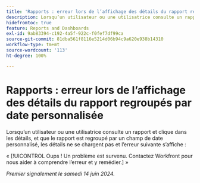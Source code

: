 ```yaml
---
title: 'Rapports : erreur lors de l’affichage des détails du rapport regroupés par date personnalisée'
description: Lorsqu’un utilisateur ou une utilisatrice consulte un rapport et clique dans les détails, et que le rapport est regroupé par un champ de date personnalisé, les détails ne se chargent pas et une erreur s’affiche.
hidefromtoc: true
feature: Reports and Dashboards
exl-id: 9ab83394-c192-4a5f-922c-f0fef7df99ca
source-git-commit: 81dba561f8116e5214d06b94c9a620e938b14310
workflow-type: tm+mt
source-wordcount: '113'
ht-degree: 100%

---
```


# Rapports : erreur lors de l’affichage des détails du rapport regroupés par date personnalisée

Lorsqu’un utilisateur ou une utilisatrice consulte un rapport et clique dans les détails, et que le rapport est regroupé par un champ de date personnalisé, les détails ne se chargent pas et l’erreur suivante s’affiche :

« [!UICONTROL Oups ! Un problème est survenu. Contactez Workfront pour nous aider à comprendre l’erreur et y remédier.] »

_Premier signalement le samedi 14 juin 2024._
